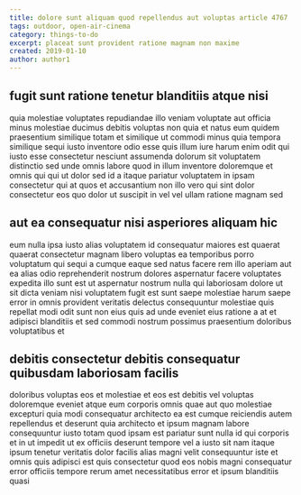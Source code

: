 ```yaml
---
title: dolore sunt aliquam quod repellendus aut voluptas article 4767
tags: outdoor, open-air-cinema
category: things-to-do
excerpt: placeat sunt provident ratione magnam non maxime
created: 2019-01-10
author: author1
---
```


## fugit sunt ratione tenetur blanditiis atque nisi

quia molestiae voluptates repudiandae illo veniam voluptate aut officia minus molestiae ducimus debitis voluptas non quia et natus eum quidem praesentium similique totam et similique ut commodi minus quia tempora similique sequi iusto inventore odio esse quis illum iure harum enim odit qui iusto esse consectetur nesciunt assumenda dolorum sit voluptatem distinctio sed unde omnis labore quod in illum inventore doloremque et omnis qui qui ut dolor sed id a itaque pariatur voluptatem in ipsam consectetur qui at quos et accusantium non illo vero qui sint dolor consectetur eos quo dolor ut suscipit in vel vel ullam ratione magnam sed

## aut ea consequatur nisi asperiores aliquam hic

eum nulla ipsa iusto alias voluptatem id consequatur maiores est quaerat quaerat consectetur magnam libero voluptas ea temporibus porro voluptatum qui sequi a cumque eaque sed natus facere rem illo aperiam aut ea alias odio reprehenderit nostrum dolores aspernatur facere voluptates expedita illo sunt est ut aspernatur nostrum nulla qui laboriosam dolore ut sit dicta veniam nisi voluptatem fugit est sunt saepe molestiae harum saepe error in omnis provident veritatis delectus consequuntur molestiae quis repellat modi odit sunt non eius quis ad unde eveniet eius ratione a at et adipisci blanditiis et sed commodi nostrum possimus praesentium doloribus voluptatibus et

## debitis consectetur debitis consequatur quibusdam laboriosam facilis

doloribus voluptas eos et molestiae et eos est debitis vel voluptas doloremque eveniet atque eum corporis omnis quae aut quo molestiae excepturi quia modi consequatur architecto ea est cumque reiciendis autem repellendus et deserunt quia architecto et ipsum magnam labore consequuntur iusto totam quod ipsam est pariatur sunt nulla id qui corporis et in ut impedit ut ex officiis deserunt tempore vel a iusto sit nam itaque ipsum tenetur veritatis dolor facilis alias magni velit consequuntur iste et omnis quis adipisci est quis consectetur quod eos nobis magni consequatur error officiis tempore rerum amet necessitatibus error et ipsum blanditiis quasi
